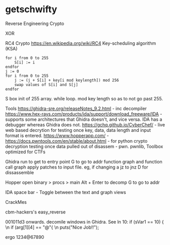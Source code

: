 # getschwifty













Reverse Engineering Crypto







XOR



RC4 Crypto
https://en.wikipedia.org/wiki/RC4
Key-scheduling algorithm (KSA)
```
for i from 0 to 255
    S[i] := i
endfor
j := 0
for i from 0 to 255
    j := (j + S[i] + key[i mod keylength]) mod 256
    swap values of S[i] and S[j]
endfor
```
S box init of 255 array. while loop. mod key length so as to not go past 255.







Tools
https://ghidra-sre.org/releaseNotes_9.2.html - inc decompiler
https://www.hex-rays.com/products/ida/support/download_freeware/IDA - supports some architectures that Ghidra doesn't, and vice versa. IDA has a debugger whereas Ghidra does not.
https://gchq.github.io/CyberChef/ - live web based decrytion for testing once key, data, data length and input format is entered.
https://www.hopperapp.com/ - 
https://docs.pwntools.com/en/stable/about.html - for python crypto decryption testing once data pulled out of disassem
                                               - pwn. pwnlib, Toolbox optimized for CTFs


Ghidra
run to get to entry point
G to go to addr
function graph and function call graph
apply patches to input file. eg, if changing a jz to jnz
D for dissassemble

Hopper
open binary > procs > main
Alt + Enter to decomp
G to go to addr

IDA 
space bar - Toggle between the text and graph views


CrackMes

cbm-hackers's easy_reverse

001011d3 onwards. decomile windows in Ghidra. See ln 10: if (sVar1 == 10) { \n if (arg[1][4] == "@"{ \n puts("Nice Job!!");

ergo 1234@67890
